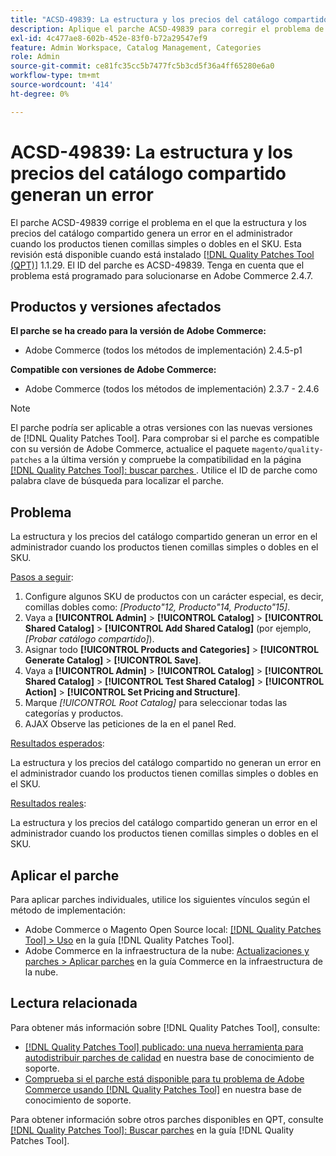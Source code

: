 ```yaml
---
title: "ACSD-49839: La estructura y los precios del catálogo compartido generan un error"
description: Aplique el parche ACSD-49839 para corregir el problema de Adobe Commerce en el que la estructura y los precios del catálogo compartido generan un error en el administrador cuando los productos tienen comillas simples o dobles en el SKU.
exl-id: 4c477ae8-602b-452e-83f0-b72a29547ef9
feature: Admin Workspace, Catalog Management, Categories
role: Admin
source-git-commit: ce81fc35cc5b7477fc5b3cd5f36a4ff65280e6a0
workflow-type: tm+mt
source-wordcount: '414'
ht-degree: 0%

---
```


# ACSD-49839: La estructura y los precios del catálogo compartido generan un error

El parche ACSD-49839 corrige el problema en el que la estructura y los precios del catálogo compartido genera un error en el administrador cuando los productos tienen comillas simples o dobles en el SKU. Esta revisión está disponible cuando está instalado [[!DNL Quality Patches Tool (QPT)]](/help/announcements/adobe-commerce-announcements/magento-quality-patches-released-new-tool-to-self-serve-quality-patches.md) 1.1.29. El ID del parche es ACSD-49839. Tenga en cuenta que el problema está programado para solucionarse en Adobe Commerce 2.4.7.

## Productos y versiones afectados

**El parche se ha creado para la versión de Adobe Commerce:**

* Adobe Commerce (todos los métodos de implementación) 2.4.5-p1

**Compatible con versiones de Adobe Commerce:**

* Adobe Commerce (todos los métodos de implementación) 2.3.7 - 2.4.6

>[!NOTE]
>
>El parche podría ser aplicable a otras versiones con las nuevas versiones de [!DNL Quality Patches Tool]. Para comprobar si el parche es compatible con su versión de Adobe Commerce, actualice el paquete `magento/quality-patches` a la última versión y compruebe la compatibilidad en la página [[!DNL Quality Patches Tool]: buscar parches ](https://experienceleague.adobe.com/tools/commerce-quality-patches/index.html). Utilice el ID de parche como palabra clave de búsqueda para localizar el parche.

## Problema

La estructura y los precios del catálogo compartido generan un error en el administrador cuando los productos tienen comillas simples o dobles en el SKU.

<u>Pasos a seguir</u>:

1. Configure algunos SKU de productos con un carácter especial, es decir, comillas dobles como:
   *[Producto&quot;12, Producto&quot;14, Producto&quot;15]*.
1. Vaya a **[!UICONTROL Admin]** > **[!UICONTROL Catalog]** > **[!UICONTROL Shared Catalog]** > **[!UICONTROL Add Shared Catalog]** (por ejemplo,*[Probar catálogo compartido]*).
1. Asignar todo **[!UICONTROL Products and Categories]** > **[!UICONTROL Generate Catalog]** > **[!UICONTROL Save]**.
1. Vaya a **[!UICONTROL Admin]** > **[!UICONTROL Catalog]** > **[!UICONTROL Shared Catalog]** > **[!UICONTROL Test Shared Catalog]** > **[!UICONTROL Action]** > **[!UICONTROL Set Pricing and Structure]**.
1. Marque *[!UICONTROL Root Catalog]* para seleccionar todas las categorías y productos.
1. AJAX Observe las peticiones de la en el panel Red.

<u>Resultados esperados</u>:

La estructura y los precios del catálogo compartido no generan un error en el administrador cuando los productos tienen comillas simples o dobles en el SKU.

<u>Resultados reales</u>:

La estructura y los precios del catálogo compartido generan un error en el administrador cuando los productos tienen comillas simples o dobles en el SKU.

## Aplicar el parche

Para aplicar parches individuales, utilice los siguientes vínculos según el método de implementación:

* Adobe Commerce o Magento Open Source local: [[!DNL Quality Patches Tool] > Uso](https://experienceleague.adobe.com/docs/commerce-operations/tools/quality-patches-tool/usage.html) en la guía [!DNL Quality Patches Tool].
* Adobe Commerce en la infraestructura de la nube: [Actualizaciones y parches > Aplicar parches](https://experienceleague.adobe.com/docs/commerce-cloud-service/user-guide/develop/upgrade/apply-patches.html) en la guía Commerce en la infraestructura de la nube.

## Lectura relacionada

Para obtener más información sobre [!DNL Quality Patches Tool], consulte:

* [[!DNL Quality Patches Tool] publicado: una nueva herramienta para autodistribuir parches de calidad](/help/announcements/adobe-commerce-announcements/magento-quality-patches-released-new-tool-to-self-serve-quality-patches.md) en nuestra base de conocimiento de soporte.
* [Comprueba si el parche está disponible para tu problema de Adobe Commerce usando [!DNL Quality Patches Tool]](/help/support-tools/patches-available-in-qpt-tool/check-patch-for-magento-issue-with-magento-quality-patches.md) en nuestra base de conocimiento de soporte.

Para obtener información sobre otros parches disponibles en QPT, consulte [[!DNL Quality Patches Tool]: Buscar parches](https://experienceleague.adobe.com/tools/commerce-quality-patches/index.html) en la guía [!DNL Quality Patches Tool].

